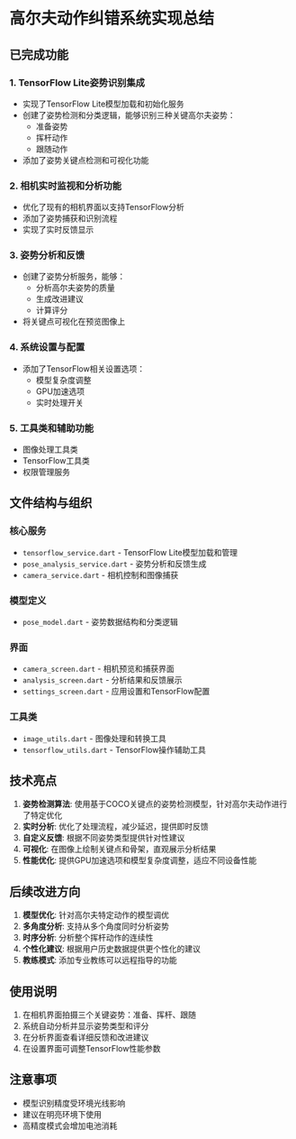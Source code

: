 # 高尔夫动作纠错系统实现总结

## 已完成功能

### 1. TensorFlow Lite姿势识别集成
- 实现了TensorFlow Lite模型加载和初始化服务
- 创建了姿势检测和分类逻辑，能够识别三种关键高尔夫姿势：
  - 准备姿势
  - 挥杆动作
  - 跟随动作
- 添加了姿势关键点检测和可视化功能

### 2. 相机实时监视和分析功能
- 优化了现有的相机界面以支持TensorFlow分析
- 添加了姿势捕获和识别流程
- 实现了实时反馈显示

### 3. 姿势分析和反馈
- 创建了姿势分析服务，能够：
  - 分析高尔夫姿势的质量
  - 生成改进建议
  - 计算评分
- 将关键点可视化在预览图像上

### 4. 系统设置与配置
- 添加了TensorFlow相关设置选项：
  - 模型复杂度调整
  - GPU加速选项
  - 实时处理开关

### 5. 工具类和辅助功能
- 图像处理工具类
- TensorFlow工具类
- 权限管理服务

## 文件结构与组织

### 核心服务
- `tensorflow_service.dart` - TensorFlow Lite模型加载和管理
- `pose_analysis_service.dart` - 姿势分析和反馈生成
- `camera_service.dart` - 相机控制和图像捕获

### 模型定义
- `pose_model.dart` - 姿势数据结构和分类逻辑

### 界面
- `camera_screen.dart` - 相机预览和捕获界面
- `analysis_screen.dart` - 分析结果和反馈展示
- `settings_screen.dart` - 应用设置和TensorFlow配置

### 工具类
- `image_utils.dart` - 图像处理和转换工具
- `tensorflow_utils.dart` - TensorFlow操作辅助工具

## 技术亮点

1. **姿势检测算法**: 使用基于COCO关键点的姿势检测模型，针对高尔夫动作进行了特定优化
2. **实时分析**: 优化了处理流程，减少延迟，提供即时反馈
3. **自定义反馈**: 根据不同姿势类型提供针对性建议
4. **可视化**: 在图像上绘制关键点和骨架，直观展示分析结果
5. **性能优化**: 提供GPU加速选项和模型复杂度调整，适应不同设备性能

## 后续改进方向

1. **模型优化**: 针对高尔夫特定动作的模型调优
2. **多角度分析**: 支持从多个角度同时分析姿势
3. **时序分析**: 分析整个挥杆动作的连续性
4. **个性化建议**: 根据用户历史数据提供更个性化的建议
5. **教练模式**: 添加专业教练可以远程指导的功能

## 使用说明

1. 在相机界面拍摄三个关键姿势：准备、挥杆、跟随
2. 系统自动分析并显示姿势类型和评分
3. 在分析界面查看详细反馈和改进建议
4. 在设置界面可调整TensorFlow性能参数

## 注意事项

- 模型识别精度受环境光线影响
- 建议在明亮环境下使用
- 高精度模式会增加电池消耗
